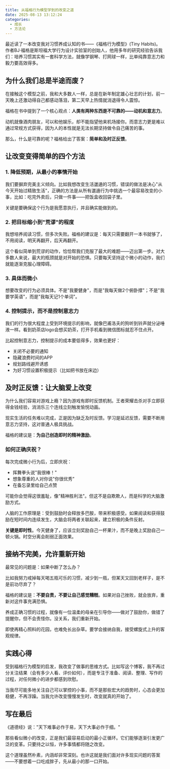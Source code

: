```yaml
---
title: 从福格行为模型学到的改变之道
date: 2025-08-13 13:12:24
categories:
  - 成长
  - 方法论
---
```

最近读了一本改变我对习惯养成认知的书——《福格行为模型》(Tiny Habits)。作者BJ·福格是斯坦福大学行为设计实验室的创始人，他用多年的研究经验告诉我们：培养习惯其实有一套科学方法，就像学钢琴、打网球一样，比单纯靠意志力和毅力要高效得多。

## 为什么我们总是半途而废？

在接触这个模型之前，我和大多数人一样，总是在新年制定雄心壮志的计划，前一天晚上还激动得自己都感动落泪，第二天早上热情就消退得令人震惊。

福格在书中提到了一个核心观点：**人类有两种东西是不可靠的——动机和意志力**。

动机就像酒肉朋友，可以和他娱乐，却不能指望他来机场接你。而意志力更是难以通过常规方式获得，因为人的本性就是无法长期坚持做令自己痛苦的事。

那么，什么是可靠的呢？福格给出了答案：**简单和及时正反馈**。

## 让改变变得简单的四个方法

### 1. 降低预期，从最小的事情开始

我们要摒弃完美主义倾向。比如我想改变生活邋遢的习惯，错误的做法是决心"从今天开始过精致生活"，正确的方法是从所有邋遢行为中挑选一个最容易改变的小事，比如：吃完外卖后，只做一件事——把饭盒收回袋子里。

关键是要确保这个行为是我愿意执行，并且确实能做到的。

### 2. 把目标缩小到"荒谬"的程度

我想培养阅读习惯，但多次失败。福格的建议是：每天只需要翻开一本书就够了，不用阅读，明天再翻开，后天再翻开。

这个看似简单到荒谬的动作，恰恰帮我们克服了最大的难题——迈出第一步。对大多数人来说，最大的瓶颈就是对开始的恐惧。只要每天坚持这个微小的动作，我们就能逐渐克服心理障碍。

### 3. 具体而微小

想要改变的行为必须具体。不是"我要健身"，而是"我每天做2个俯卧撑"；不是"我要学英语"，而是"我每天记1个单词"。

### 4. 控制提示，而不是控制意志力

我们的行为很大程度上受到环境提示的影响，就像巴甫洛夫的狗听到铃声就分泌唾液一样。看到奶茶店logo会想买奶茶，打开手机看到微信图标就忍不住点开。

比起控制意志力，控制提示的成本要低得多，效果也更好：

- 关闭不必要的通知
- 隐藏浪费时间的APP
- 规划路线避开诱惑
- 为好习惯设置积极提示（比如把书放在床边）

## 及时正反馈：让大脑爱上改变

为什么我们容易对游戏上瘾？因为游戏有即时反馈机制。王者荣耀击杀对手立即获得金钱经验，消消乐三个连线立刻触发愉悦动画。

现实生活的任务难以完成，正是因为缺乏及时反馈。学习是延迟反馈，需要不断用意志力坚持，这对普通人极具挑战。

福格的建议是：**为自己创造即时的精神激励**。

### 如何正确庆祝？

每次完成微小行为后，立即庆祝：

- 挥舞拳头说"我很棒！"
- 想象尊重的人对你说"你很优秀"
- 在备忘录里给自己点赞

可能你会觉得这很羞耻，像"精神胜利法"。但这不是自欺欺人，而是科学的大脑激励方式。

人脑的工作原理是：受到鼓励时会释放多巴胺，带来积极感受。如果阅读和获得鼓励在短时间内连续发生，大脑会将两者关联起来，建立积极的条件反射。

**关键是即时性**。今天健身了，应该立刻奖励自己一杯果汁，而不是晚上奖励自己一顿火锅。时空分离会削弱正面效果。

## 接纳不完美，允许重新开始

最常见的问题是：如果中断了怎么办？

比如我努力戒掉每天喝五瓶可乐的习惯，减少到一瓶，但某天又回到老样子，是不是前功尽弃了？

福格的建议是：**不要自责，不要让自己感觉糟糕**。如果对自己挫败，就会放弃，重新对这件事充满恐惧。

养成正确习惯的过程，就像有一位温柔的母亲在引导你——做对了鼓励你，做错了提醒你，但不会责怪你。没关系，我们重新开始。

即使再精心照料的花园，也难免长出杂草。要学会接纳自我，接受螺旋式上升的客观规律。

## 实践心得

受到福格行为模型的启发，我改变了做事的思维方式。比如写这个博客，我不再过分关注结果（会有多少人看、评价如何），而是专注于准备、阅读、整理、写作的过程，对任何微小的进步都感到欣慰。

当我尽可能多地关注自己可以掌控的小事，而不是那些宏大的趋势时，心态会更加稳健，不再浮躁。当我允许改变慢慢发生时，改变就真的开始了。

## 写在最后

《道德经》说："天下难事必作于易，天下大事必作于细。"

那些看似微小的改变，正是我们最容易启动的最小正循环。它们能够逐渐引发更广泛的变革。只要持之以恒，许多事情都将随之改变。

这个道理虽然朴素，内涵却非常深刻。也许这就是我们面对许多现实问题的答案——不要想着一口吃成胖子，先从最小的那一口开始。